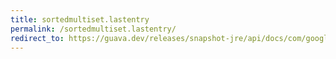```yaml
---
title: sortedmultiset.lastentry
permalink: /sortedmultiset.lastentry/
redirect_to: https://guava.dev/releases/snapshot-jre/api/docs/com/google/common/collect/SortedMultiset.html#lastEntry--
---
```

